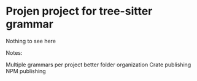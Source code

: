 # Projen project for tree-sitter grammar

Nothing to see here

Notes:

Multiple grammars per project
better folder organization
Crate publishing
NPM publishing